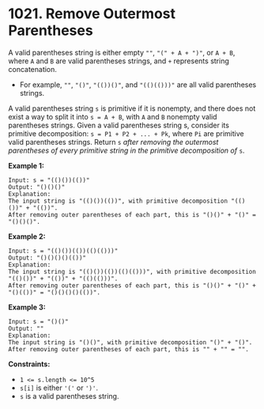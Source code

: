 # 1021. Remove Outermost Parentheses
A valid parentheses string is either empty `""`, `"(" + A + ")"`, or `A + B`, where `A` and `B` are valid parentheses strings, and `+` represents string concatenation.  
- For example, `""`, `"()"`, `"(())()"`, and `"(()(()))"` are all valid parentheses strings.  

A valid parentheses string `s` is primitive if it is nonempty, and there does not exist a way to split it into `s = A + B`, with `A` and `B` nonempty valid parentheses strings. Given a valid parentheses string s, consider its primitive decomposition: `s = P1 + P2 + ... + Pk`, where `Pi` are primitive valid parentheses strings. Return `s` *after removing the outermost parentheses of every primitive string in the primitive decomposition of* `s`.

**Example 1:**
```
Input: s = "(()())(())"
Output: "()()()"
Explanation: 
The input string is "(()())(())", with primitive decomposition "(()())" + "(())".
After removing outer parentheses of each part, this is "()()" + "()" = "()()()".
```

**Example 2:**
```
Input: s = "(()())(())(()(()))"
Output: "()()()()(())"
Explanation: 
The input string is "(()())(())(()(()))", with primitive decomposition "(()())" + "(())" + "(()(()))".
After removing outer parentheses of each part, this is "()()" + "()" + "()(())" = "()()()()(())".
```

**Example 3:**
```
Input: s = "()()"
Output: ""
Explanation: 
The input string is "()()", with primitive decomposition "()" + "()".
After removing outer parentheses of each part, this is "" + "" = "".
```

**Constraints:**
- `1 <= s.length <= 10^5`
- `s[i]` is either `'('` or `')'`.
- `s` is a valid parentheses string.
